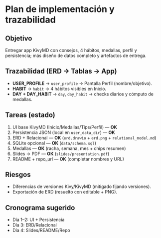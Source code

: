 # Plan de implementación y trazabilidad

## Objetivo
Entregar app KivyMD con consejos, 4 hábitos, medallas, perfil y persistencia; más diseño de datos completo y artefactos de entrega.

## Trazabilidad (ERD → Tablas → App)
- **USER_PROFILE** → `user_profile` → Pantalla Perfil (nombre/objetivo).
- **HABIT** → `habit` → 4 hábitos visibles en Inicio.
- **DAY + DAY_HABIT** → `day`, `day_habit` → checks diarios y cómputo de medallas.

## Tareas (estado)
1. UI base KivyMD (Inicio/Medallas/Tips/Perfil) — **OK**
2. Persistencia JSON (local en `user_data_dir`) — **OK**
3. ERD + Relacional — **OK** (`erd.drawio` + `erd.png` + `relational_model.md`)
4. SQLite opcional — **OK** (`data/schema.sql`)
5. Medallas — **OK** (racha, semana, mes + chips resumen)
6. Slides → PDF — **OK** (`slides/presentation.pdf`)
7. README + repo_url — **OK** (completar nombres y URL)

## Riesgos
- Diferencias de versiones Kivy/KivyMD (mitigado fijando versiones).
- Exportación de ERD (resuelto con editable + PNG).

## Cronograma sugerido
- Día 1–2: UI + Persistencia
- Día 3: ERD/Relacional
- Día 4: Slides/README/Repo
